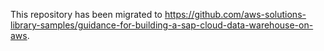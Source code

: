 This repository has been migrated to https://github.com/aws-solutions-library-samples/guidance-for-building-a-sap-cloud-data-warehouse-on-aws.